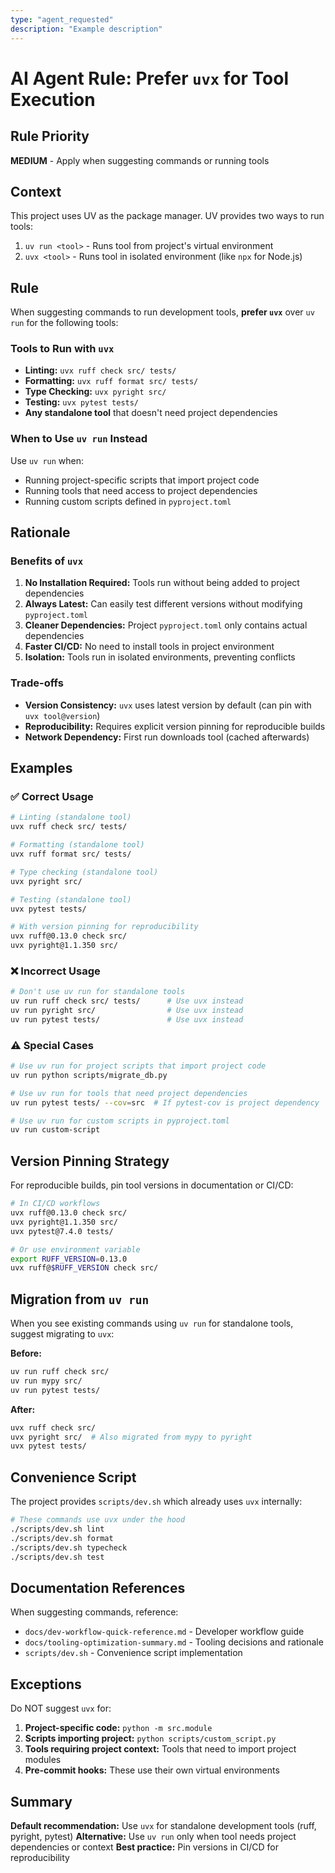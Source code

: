 ```yaml
---
type: "agent_requested"
description: "Example description"
---
```


# AI Agent Rule: Prefer `uvx` for Tool Execution

## Rule Priority
**MEDIUM** - Apply when suggesting commands or running tools

## Context
This project uses UV as the package manager. UV provides two ways to run tools:
1. `uv run <tool>` - Runs tool from project's virtual environment
2. `uvx <tool>` - Runs tool in isolated environment (like `npx` for Node.js)

## Rule
When suggesting commands to run development tools, **prefer `uvx`** over `uv run` for the following tools:

### Tools to Run with `uvx`
- **Linting:** `uvx ruff check src/ tests/`
- **Formatting:** `uvx ruff format src/ tests/`
- **Type Checking:** `uvx pyright src/`
- **Testing:** `uvx pytest tests/`
- **Any standalone tool** that doesn't need project dependencies

### When to Use `uv run` Instead
Use `uv run` when:
- Running project-specific scripts that import project code
- Running tools that need access to project dependencies
- Running custom scripts defined in `pyproject.toml`

## Rationale

### Benefits of `uvx`
1. **No Installation Required:** Tools run without being added to project dependencies
2. **Always Latest:** Can easily test different versions without modifying `pyproject.toml`
3. **Cleaner Dependencies:** Project `pyproject.toml` only contains actual dependencies
4. **Faster CI/CD:** No need to install tools in project environment
5. **Isolation:** Tools run in isolated environments, preventing conflicts

### Trade-offs
- **Version Consistency:** `uvx` uses latest version by default (can pin with `uvx tool@version`)
- **Reproducibility:** Requires explicit version pinning for reproducible builds
- **Network Dependency:** First run downloads tool (cached afterwards)

## Examples

### ✅ Correct Usage

```bash
# Linting (standalone tool)
uvx ruff check src/ tests/

# Formatting (standalone tool)
uvx ruff format src/ tests/

# Type checking (standalone tool)
uvx pyright src/

# Testing (standalone tool)
uvx pytest tests/

# With version pinning for reproducibility
uvx ruff@0.13.0 check src/
uvx pyright@1.1.350 src/
```

### ❌ Incorrect Usage

```bash
# Don't use uv run for standalone tools
uv run ruff check src/ tests/      # Use uvx instead
uv run pyright src/                # Use uvx instead
uv run pytest tests/               # Use uvx instead
```

### ⚠️ Special Cases

```bash
# Use uv run for project scripts that import project code
uv run python scripts/migrate_db.py

# Use uv run for tools that need project dependencies
uv run pytest tests/ --cov=src  # If pytest-cov is project dependency

# Use uv run for custom scripts in pyproject.toml
uv run custom-script
```

## Version Pinning Strategy

For reproducible builds, pin tool versions in documentation or CI/CD:

```bash
# In CI/CD workflows
uvx ruff@0.13.0 check src/
uvx pyright@1.1.350 src/
uvx pytest@7.4.0 tests/

# Or use environment variable
export RUFF_VERSION=0.13.0
uvx ruff@$RUFF_VERSION check src/
```

## Migration from `uv run`

When you see existing commands using `uv run` for standalone tools, suggest migrating to `uvx`:

**Before:**
```bash
uv run ruff check src/
uv run mypy src/
uv run pytest tests/
```

**After:**
```bash
uvx ruff check src/
uvx pyright src/  # Also migrated from mypy to pyright
uvx pytest tests/
```

## Convenience Script

The project provides `scripts/dev.sh` which already uses `uvx` internally:

```bash
# These commands use uvx under the hood
./scripts/dev.sh lint
./scripts/dev.sh format
./scripts/dev.sh typecheck
./scripts/dev.sh test
```

## Documentation References

When suggesting commands, reference:
- `docs/dev-workflow-quick-reference.md` - Developer workflow guide
- `docs/tooling-optimization-summary.md` - Tooling decisions and rationale
- `scripts/dev.sh` - Convenience script implementation

## Exceptions

Do NOT suggest `uvx` for:
1. **Project-specific code:** `python -m src.module`
2. **Scripts importing project:** `python scripts/custom_script.py`
3. **Tools requiring project context:** Tools that need to import project modules
4. **Pre-commit hooks:** These use their own virtual environments

## Summary

**Default recommendation:** Use `uvx` for standalone development tools (ruff, pyright, pytest)
**Alternative:** Use `uv run` only when tool needs project dependencies or context
**Best practice:** Pin versions in CI/CD for reproducibility
